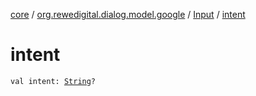 [core](../../index.md) / [org.rewedigital.dialog.model.google](../index.md) / [Input](index.md) / [intent](./intent.md)

# intent

`val intent: `[`String`](https://kotlinlang.org/api/latest/jvm/stdlib/kotlin/-string/index.html)`?`